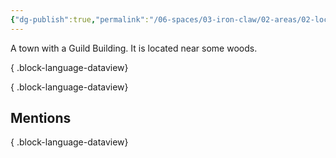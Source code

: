 ```yaml
---
{"dg-publish":true,"permalink":"/06-spaces/03-iron-claw/02-areas/02-location/01-towns-and-cities/opeden/","title":"Opeden"}
---
```



A town with a Guild Building. It is located near some woods.


{ .block-language-dataview}


{ .block-language-dataview}

## Mentions


{ .block-language-dataview}
